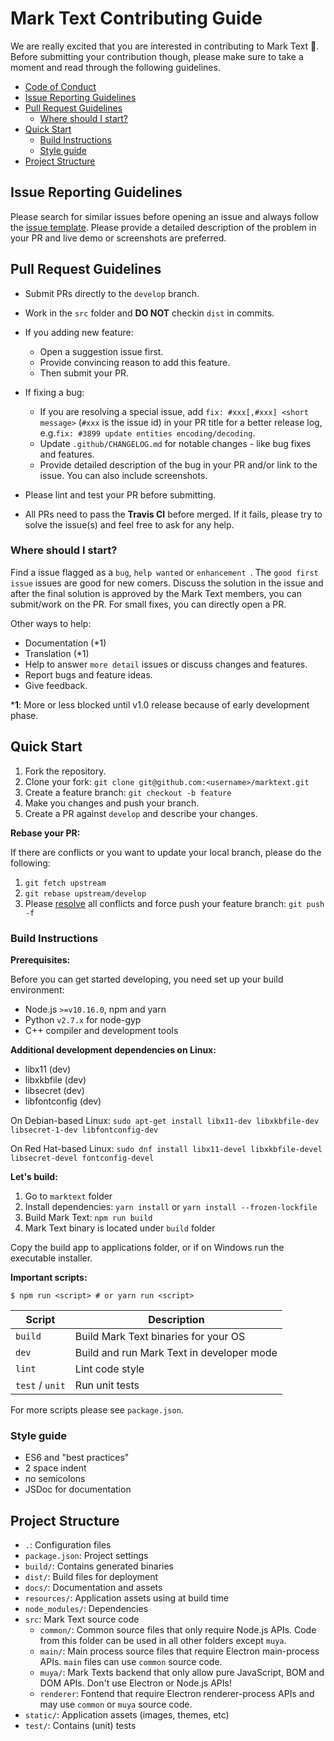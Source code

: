 # Mark Text Contributing Guide

We are really excited that you are interested in contributing to Mark Text :tada:. Before submitting your contribution though, please make sure to take a moment and read through the following guidelines.

- [Code of Conduct](https://github.com/marktext/marktext/blob/master/.github/CODE_OF_CONDUCT.md)
- [Issue Reporting Guidelines](#issue-reporting-guidelines)
- [Pull Request Guidelines](#pull-request-guidelines)
  - [Where should I start?](#where-should-i-start)
- [Quick Start](#quick-start)
  - [Build Instructions](#build-instructions)
  - [Style guide](#style-guide)
- [Project Structure](#project-structure)

## Issue Reporting Guidelines

Please search for similar issues before opening an issue and always follow the [issue template](https://github.com/marktext/marktext/blob/master/.github/ISSUE_TEMPLATE.md). Please provide a detailed description of the problem in your PR and live demo or screenshots are preferred.

## Pull Request Guidelines

- Submit PRs directly to the `develop` branch.

- Work in the `src` folder and **DO NOT** checkin `dist` in commits.

- If you adding new feature:

  - Open a suggestion issue first.
  - Provide convincing reason to add this feature.
  - Then submit your PR.

- If fixing a bug:

  - If you are resolving a special issue, add `fix: #xxx[,#xxx] <short message>` (`#xxx` is the issue id) in your PR title for a better release log, e.g.`fix: #3899 update entities encoding/decoding`.
  - Update `.github/CHANGELOG.md` for notable changes - like bug fixes and features.
  - Provide detailed description of the bug in your PR and/or link to the issue. You can also include screenshots.

- Please lint and test your PR before submitting.

- All PRs need to pass the **Travis CI** before merged. If it fails, please try to solve the issue(s) and feel free to ask for any help.

### Where should I start?

Find a issue flagged as a `bug`, `help wanted` or `enhancement `. The `good first issue` issues are good for new comers. Discuss the solution in the issue and after the final solution is approved by the Mark Text members, you can submit/work on the PR. For small fixes, you can directly open a PR.

Other ways to help:

- Documentation (*1)
- Translation (*1)
- Help to answer `more detail` issues or discuss changes and features.
- Report bugs and feature ideas.
- Give feedback.

***1**: More or less blocked until v1.0 release because of early development phase.

## Quick Start

1. Fork the repository.
2. Clone your fork: `git clone git@github.com:<username>/marktext.git`
3. Create a feature branch: `git checkout -b feature`
4. Make you changes and push your branch.
5. Create a PR against `develop` and describe your changes.

**Rebase your PR:**

If there are conflicts or you want to update your local branch, please do the following:

1. `git fetch upstream`
2. `git rebase upstream/develop`
3. Please [resolve](https://help.github.com/articles/resolving-merge-conflicts-after-a-git-rebase/) all conflicts and force push your feature branch: `git push -f`

### Build Instructions

**Prerequisites:**

Before you can get started developing, you need set up your build environment:

- Node.js `>=v10.16.0`, npm and yarn
- Python `v2.7.x` for node-gyp
- C++ compiler and development tools

**Additional development dependencies on Linux:**

- libx11 (dev)
- libxkbfile (dev)
- libsecret (dev)
- libfontconfig (dev)

On Debian-based Linux: `sudo apt-get install libx11-dev libxkbfile-dev libsecret-1-dev libfontconfig-dev`

On Red Hat-based Linux: `sudo dnf install libx11-devel libxkbfile-devel libsecret-devel fontconfig-devel`

**Let's build:**

1. Go to `marktext` folder
2. Install dependencies: `yarn install` or `yarn install --frozen-lockfile`
3. Build Mark Text: `npm run build`
4. Mark Text binary is located under `build` folder

Copy the build app to applications folder, or if on Windows run the executable installer.

**Important scripts:**

```
$ npm run <script> # or yarn run <script>
```

| Script          | Description                               |
| --------------- | ----------------------------------------- |
| `build`         | Build Mark Text binaries for your OS      |
| `dev`           | Build and run Mark Text in developer mode |
| `lint`          | Lint code style                           |
| `test` / `unit` | Run unit tests                            |

For more scripts please see `package.json`.

### Style guide

- ES6 and "best practices"
- 2 space indent
- no semicolons
- JSDoc for documentation

## Project Structure

- `.`: Configuration files
- `package.json`: Project settings
- `build/`: Contains generated binaries
- `dist/`: Build files for deployment
- `docs/`: Documentation and assets
- `resources/`: Application assets using at build time
- `node_modules/`: Dependencies
- `src`: Mark Text source code
  - `common/`: Common source files that only require Node.js APIs. Code from this folder can be used in all other folders except `muya`.
  - `main/`: Main process source files that require Electron main-process APIs. `main` files can use `common` source code.
  - `muya/`: Mark Texts backend that only allow pure JavaScript, BOM and DOM APIs. Don't use Electron or Node.js APIs!
  - `renderer`: Fontend that require Electron renderer-process APIs and may use `common` or `muya` source code.
- `static/`: Application assets (images, themes, etc)
- `test/`: Contains (unit) tests
